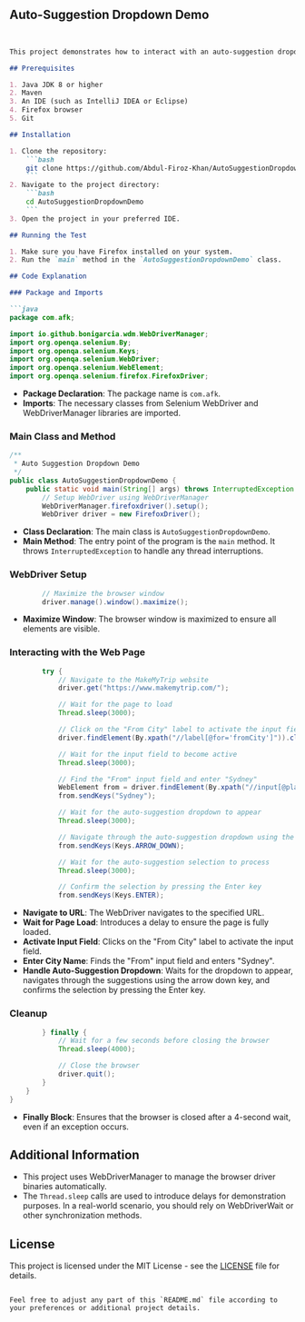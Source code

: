 ## **Auto-Suggestion Dropdown Demo**

```markdown


This project demonstrates how to interact with an auto-suggestion dropdown using Selenium WebDriver with Java. The example focuses on automating the process of selecting a city from the "From" input field on the MakeMyTrip website.

## Prerequisites

1. Java JDK 8 or higher
2. Maven
3. An IDE (such as IntelliJ IDEA or Eclipse)
4. Firefox browser
5. Git

## Installation

1. Clone the repository:
    ```bash
    git clone https://github.com/Abdul-Firoz-Khan/AutoSuggestionDropdownDemo.git
    ```
2. Navigate to the project directory:
    ```bash
    cd AutoSuggestionDropdownDemo
    ```
3. Open the project in your preferred IDE.

## Running the Test

1. Make sure you have Firefox installed on your system.
2. Run the `main` method in the `AutoSuggestionDropdownDemo` class.

## Code Explanation

### Package and Imports

```java
package com.afk;

import io.github.bonigarcia.wdm.WebDriverManager;
import org.openqa.selenium.By;
import org.openqa.selenium.Keys;
import org.openqa.selenium.WebDriver;
import org.openqa.selenium.WebElement;
import org.openqa.selenium.firefox.FirefoxDriver;
```

- **Package Declaration**: The package name is `com.afk`.
- **Imports**: The necessary classes from Selenium WebDriver and WebDriverManager libraries are imported.

### Main Class and Method

```java
/**
 * Auto Suggestion Dropdown Demo
 */
public class AutoSuggestionDropdownDemo {
    public static void main(String[] args) throws InterruptedException {
        // Setup WebDriver using WebDriverManager
        WebDriverManager.firefoxdriver().setup();
        WebDriver driver = new FirefoxDriver();
```

- **Class Declaration**: The main class is `AutoSuggestionDropdownDemo`.
- **Main Method**: The entry point of the program is the `main` method. It throws `InterruptedException` to handle any thread interruptions.

### WebDriver Setup

```java
        // Maximize the browser window
        driver.manage().window().maximize();
```

- **Maximize Window**: The browser window is maximized to ensure all elements are visible.

### Interacting with the Web Page

```java
        try {
            // Navigate to the MakeMyTrip website
            driver.get("https://www.makemytrip.com/");

            // Wait for the page to load
            Thread.sleep(3000);

            // Click on the "From City" label to activate the input field
            driver.findElement(By.xpath("//label[@for='fromCity']")).click();

            // Wait for the input field to become active
            Thread.sleep(3000);

            // Find the "From" input field and enter "Sydney"
            WebElement from = driver.findElement(By.xpath("//input[@placeholder='From']"));
            from.sendKeys("Sydney");

            // Wait for the auto-suggestion dropdown to appear
            Thread.sleep(3000);

            // Navigate through the auto-suggestion dropdown using the arrow down key
            from.sendKeys(Keys.ARROW_DOWN);

            // Wait for the auto-suggestion selection to process
            Thread.sleep(3000);

            // Confirm the selection by pressing the Enter key
            from.sendKeys(Keys.ENTER);
```

- **Navigate to URL**: The WebDriver navigates to the specified URL.
- **Wait for Page Load**: Introduces a delay to ensure the page is fully loaded.
- **Activate Input Field**: Clicks on the "From City" label to activate the input field.
- **Enter City Name**: Finds the "From" input field and enters "Sydney".
- **Handle Auto-Suggestion Dropdown**: Waits for the dropdown to appear, navigates through the suggestions using the arrow down key, and confirms the selection by pressing the Enter key.

### Cleanup

```java
        } finally {
            // Wait for a few seconds before closing the browser
            Thread.sleep(4000);

            // Close the browser
            driver.quit();
        }
    }
}
```

- **Finally Block**: Ensures that the browser is closed after a 4-second wait, even if an exception occurs.

## Additional Information

- This project uses WebDriverManager to manage the browser driver binaries automatically.
- The `Thread.sleep` calls are used to introduce delays for demonstration purposes. In a real-world scenario, you should rely on WebDriverWait or other synchronization methods.

## License

This project is licensed under the MIT License - see the [LICENSE](LICENSE) file for details.
```

Feel free to adjust any part of this `README.md` file according to your preferences or additional project details.
